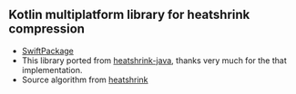 ## Kotlin multiplatform library for heatshrink compression

* [SwiftPackage](https://github.com/Programistich/KMMHeatshrinkSwiftPackage)
* This library ported from [heatshrink-java](https://github.com/markrileybot/heatshrink-java), thanks very much for the that implementation.
* Source algorithm from [heatshrink](https://github.com/atomicobject/heatshrink)
